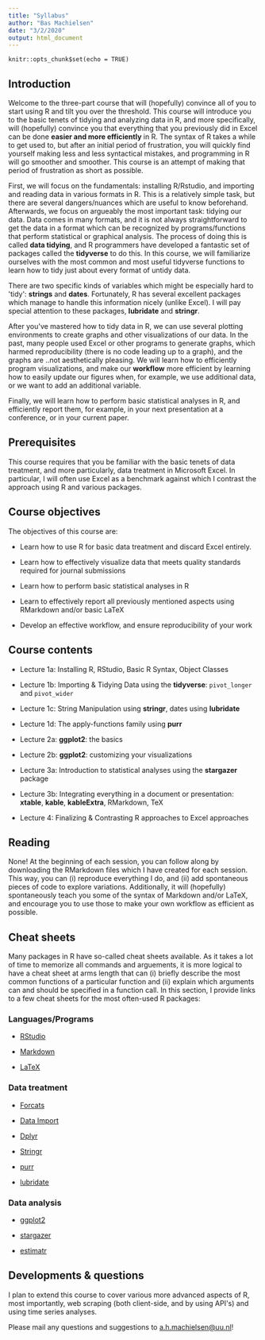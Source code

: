 ```yaml
---
title: "Syllabus"
author: "Bas Machielsen"
date: "3/2/2020"
output: html_document
---
```


```{r setup, include=FALSE}
knitr::opts_chunk$set(echo = TRUE)
```

## Introduction

Welcome to the three-part course that will (hopefully) convince all of you to start using R and tilt you over the threshold. This course will introduce you to the basic tenets of tidying and analyzing data in R, and more specifically, will (hopefully) convince you that everything that you previously did in Excel can be done **easier and more efficiently** in R. The syntax of R takes a while to get used to, but after an initial period of frustration, you will quickly find yourself making less and less syntactical mistakes, and programming in R will go smoother and smoother. This course is an attempt of making that period of frustration as short as possible. 

First, we will focus on the fundamentals: installing R/Rstudio, and importing and reading data in various formats in R. This is a relatively simple task, but there are several dangers/nuances which are useful to know beforehand. Afterwards, we focus on argueably the most important task: tidying our data. Data comes in many formats, and it is not always straightforward to get the data in a format which can be recognized by programs/functions that perform statistical or graphical analysis. The process of doing this is called **data tidying**, and R programmers have developed a fantastic set of packages called the **tidyverse** to do this. In this course, we will familiarize ourselves with the most common and most useful tidyverse functions to learn how to tidy just about every format of untidy data. 

There are two specific kinds of variables which might be especially hard to 'tidy': **strings** and **dates**. Fortunately, R has several excellent packages which manage to handle this information nicely (unlike Excel). I will pay special attention to these packages, __lubridate__ and __stringr__. 

After you've mastered how to tidy data in R, we can use several plotting environments to create graphs and other visualizations of our data. In the past, many people used Excel or other programs to generate graphs, which harmed reproducibility (there is no code leading up to a graph), and the graphs are ..not aesthetically pleasing. We will learn how to efficiently program visualizations, and make our **workflow** more efficient by learning how to easily update our figures when, for example, we use additional data, or we want to add an additional variable. 

Finally, we will learn how to perform basic statistical analyses in R, and efficiently report them, for example, in your next presentation at a conference, or in your current paper. 

## Prerequisites

This course requires that you be familiar with the basic tenets of data treatment, and more particularly, data treatment in Microsoft Excel. In particular, I will often use Excel as a benchmark against which I contrast the approach using R and various packages. 

## Course objectives

The objectives of this course are: 

- Learn how to use R for basic data treatment and discard Excel entirely. 

- Learn how to effectively visualize data that meets quality standards required for journal submissions

- Learn how to perform basic statistical analyses in R

- Learn to effectively report all previously mentioned aspects using RMarkdown and/or basic LaTeX 

- Develop an effective workflow, and ensure reproducibility of your work

## Course contents

- Lecture 1a: Installing R, RStudio, Basic R Syntax, Object Classes

- Lecture 1b: Importing & Tidying Data using the __tidyverse__: `pivot_longer` and `pivot_wider`

- Lecture 1c: String Manipulation using __stringr__, dates using __lubridate__

- Lecture 1d: The apply-functions family using __purr__

- Lecture 2a: __ggplot2__: the basics

- Lecture 2b: __ggplot2__: customizing your visualizations

- Lecture 3a: Introduction to statistical analyses using the __stargazer__ package

- Lecture 3b: Integrating everything in a document or presentation: __xtable__, __kable__, __kableExtra__, RMarkdown, TeX

- Lecture 4: Finalizing & Contrasting R approaches to Excel approaches

## Reading

None! At the beginning of each session, you can follow along by downloading the RMarkdown files which I have created for each session. This way, you can (i) reproduce everything I do, and (ii) add spontaneous pieces of code to explore variations. Additionally, it will (hopefully) spontaneously teach you some of the syntax of Markdown and/or LaTeX, and encourage you to use those to make your own workflow as efficient as possible. 

## Cheat sheets

Many packages in R have so-called cheat sheets available. As it takes a lot of time to memorize all commands and arguements, it is more logical to have a cheat sheet at arms length that can (i) briefly describe the most common functions of a particular function and (ii) explain which arguments can and should be specified in a function call. In this section, I provide links to a few cheat sheets for the most often-used R packages:

### Languages/Programs

- [RStudio](https://github.com/rstudio/cheatsheets/raw/master/rstudio-ide.pdf)

- [Markdown](https://github.com/rstudio/cheatsheets/raw/master/rmarkdown-2.0.pdf)

- [LaTeX](https://wch.github.io/latexsheet/)

### Data treatment

- [Forcats](https://github.com/rstudio/cheatsheets/raw/master/factors.pdf)

- [Data Import](https://github.com/rstudio/cheatsheets/raw/master/data-import.pdf)

- [Dplyr](https://github.com/rstudio/cheatsheets/raw/master/data-transformation.pdf)

- [Stringr](https://github.com/rstudio/cheatsheets/raw/master/strings.pdf)

- [purr](https://github.com/rstudio/cheatsheets/raw/master/purrr.pdf)

- [lubridate](https://github.com/rstudio/cheatsheets/raw/master/lubridate.pdf)

### Data analysis

- [ggplot2](https://github.com/rstudio/cheatsheets/raw/master/data-visualization-2.1.pdf)

- [stargazer](https://www.jakeruss.com/cheatsheets/stargazer/)

- [estimatr](https://github.com/rstudio/cheatsheets/raw/master/estimatr.pdf)

## Developments & questions

I plan to extend this course to cover various more advanced aspects of R, most importantly, web scraping (both client-side, and by using API's) and using time series analyses. 

Please mail any questions and suggestions to a.h.machielsen@uu.nl! 
